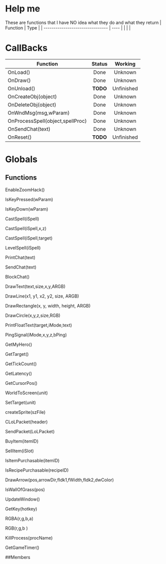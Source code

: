 # Help me
These are functions that I have NO idea what they do and what they return
| Function                         | Type |
| -------------------------------- | ---- |
|                                  |      |

# CallBacks
| Function                         |  Status  | Working    |
| -------------------------------- |:--------:|:----------:|
| OnLoad()                         |Done      | Unknown    |
| OnDraw()                         |Done      | Unknown    |
| OnUnload()                       |**TODO**  | Unfinished |
| OnCreateObj(object)              |Done      | Unknown    |
| OnDeleteObj(object)              |Done      | Unknown    |
| OnWndMsg(msg,wParam)             |Done      | Unknown    |
| OnProcessSpell(object,spellProc) |Done      | Unknown    |
| OnSendChat(text)                 |Done      | Unknown    |
| OnReset()                        |**TODO**  | Unfinished |

# Globals
## Functions
EnableZoomHack()

IsKeyPressed(wParam)

IsKeyDown(wParam)

CastSpell(iSpell)

CastSpell(iSpell,x,z)

CastSpell(iSpell,target)

LevelSpell(iSpell)

PrintChat(text)

SendChat(text)

BlockChat()

DrawText(text,size,x,y,ARGB)

DrawLine(x1, y1, x2, y2, size, ARGB)

DrawRectangle(x, y, width, height, ARGB)

DrawCircle(x,y,z,size,RGB)

PrintFloatText(target,iMode,text)

PingSignal(iMode,x,y,z,bPing)

GetMyHero()

GetTarget()

GetTickCount()

GetLatency()

GetCursorPos()

WorldToScreen(unit)

SetTarget(unit)

createSprite(szFile)

CLoLPacket(header)

SendPacket(LoLPacket)

BuyItem(itemID)

SellItem(iSlot)

IsItemPurchasable(itemID)

IsRecipePurchasable(recipeID)

DrawArrow(pos,arrowDir,fIdk1,fWidth,fIdk2,dwColor)

IsWallOfGrass(pos)

UpdateWindow()

GetKey(hotkey)

RGBA(r,g,b,a)

RGB(r,g,b )

KillProcess(procName)

GetGameTimer()

##Members
